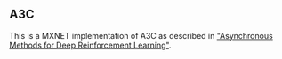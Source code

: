 ## A3C

This is a MXNET implementation of A3C as described in ["Asynchronous Methods for Deep Reinforcement Learning"](http://arxiv.org/pdf/1602.01783v1.pdf).
